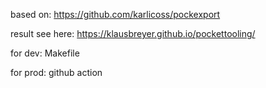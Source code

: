 based on: https://github.com/karlicoss/pockexport

result see here: https://klausbreyer.github.io/pockettooling/

for dev: Makefile

for prod: github action

